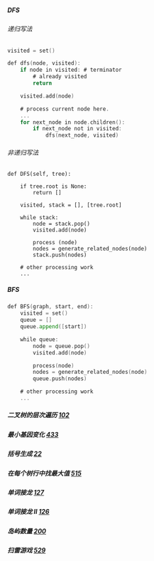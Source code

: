 ##### DFS
###### 递归写法
```go
visited = set() 

def dfs(node, visited):
    if node in visited: # terminator
    	# already visited 
    	return 

	visited.add(node) 

	# process current node here. 
	...
	for next_node in node.children(): 
		if next_node not in visited: 
			dfs(next_node, visited)
```



###### 非递归写法
```
def DFS(self, tree): 

	if tree.root is None: 
		return [] 

	visited, stack = [], [tree.root]

	while stack: 
		node = stack.pop() 
		visited.add(node)

		process (node) 
		nodes = generate_related_nodes(node) 
		stack.push(nodes) 

	# other processing work 
	...
```

##### BFS
```go
def BFS(graph, start, end):
    visited = set()
	queue = [] 
	queue.append([start]) 

	while queue: 
		node = queue.pop() 
		visited.add(node)

		process(node) 
		nodes = generate_related_nodes(node) 
		queue.push(nodes)

	# other processing work 
	...
```


##### 二叉树的层次遍历 [102](https://leetcode-cn.com/problems/binary-tree-level-order-traversal/#/description)

##### 最小基因变化 [433](https://leetcode-cn.com/problems/minimum-genetic-mutation/#/description)

##### 括号生成 [22](https://leetcode-cn.com/problems/generate-parentheses/#/description)

##### 在每个树行中找最大值 [515](https://leetcode-cn.com/problems/find-largest-value-in-each-tree-row/#/description)

##### 单词接龙 [127](https://leetcode-cn.com/problems/word-ladder/description/)

##### 单词接龙 II [126](https://leetcode-cn.com/problems/word-ladder-ii/description/)

##### 岛屿数量 [200](https://leetcode-cn.com/problems/number-of-islands/)

##### 扫雷游戏 [529](https://leetcode-cn.com/problems/minesweeper/description/)